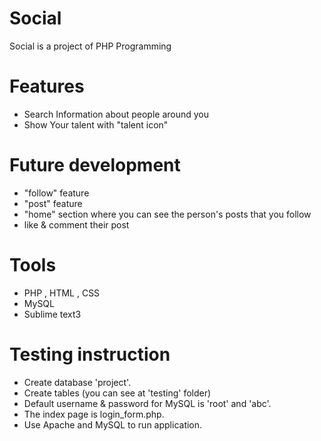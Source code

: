 # Social

Social is a project of PHP Programming

# Features

- Search Information about people around you
- Show Your talent with "talent icon"

# Future development

- "follow" feature
- "post" feature
- "home" section where you can see the person's posts that you follow
-  like & comment their post

# Tools 

- PHP , HTML , CSS
- MySQL
- Sublime text3

# Testing instruction

- Create database 'project'.
- Create tables (you can see at 'testing' folder)
- Default username & password for MySQL is 'root' and 'abc'.
- The index page is  login_form.php.
- Use Apache and MySQL to run application.
